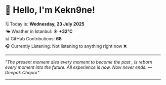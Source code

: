 # 👋 Hello, I'm Kekn9ne!

🗓️ Today is: **Wednesday, 23 July 2025**  
🌤️ Weather in Istanbul: **☀️   +32°C**  
📊 GitHub Contributions: **68**  
🎧 Currently Listening: Not listening to anything right now ❌

---

_"The present moment dies every moment to become the past , is reborn every moment into the future. All experience is now. Now never ends. — *Deepak Chopra*"_

---
